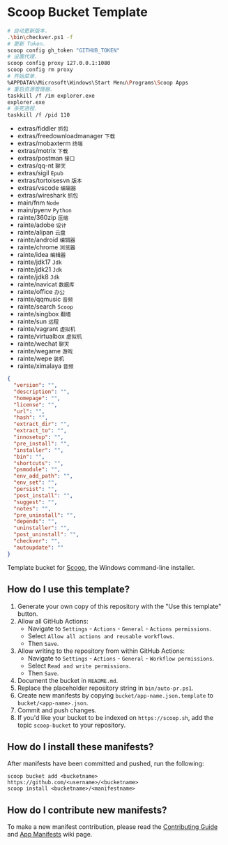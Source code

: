 # Scoop Bucket Template

```bash
# 自动更新版本.
.\bin\checkver.ps1 -f
# 更新 Token.
scoop config gh_token "GITHUB_TOKEN"
# 设置代理.
scoop config proxy 127.0.0.1:1080
scoop config rm proxy
# 开始菜单.
%APPDATA%\Microsoft\Windows\Start Menu\Programs\Scoop Apps
# 重启资源管理器.
taskkill /f /im explorer.exe
explorer.exe
# 杀死进程.
taskkill /f /pid 110
```

- extras/fiddler `抓包`
- extras/freedownloadmanager `下载`
- extras/mobaxterm `终端`
- extras/motrix `下载`
- extras/postman `接口`
- extras/qq-nt `聊天`
- extras/sigil `Epub`
- extras/tortoisesvn `版本`
- extras/vscode `编辑器`
- extras/wireshark `抓包`
- main/fnm `Node`
- main/pyenv `Python`
- rainte/360zip `压缩`
- rainte/adobe `设计`
- rainte/alipan `云盘`
- rainte/android `编辑器`
- rainte/chrome `浏览器`
- rainte/idea `编辑器`
- rainte/jdk17 `Jdk`
- rainte/jdk21 `Jdk`
- rainte/jdk8 `Jdk`
- rainte/navicat `数据库`
- rainte/office `办公`
- rainte/qqmusic `音频`
- rainte/search `Scoop`
- rainte/singbox `翻墙`
- rainte/sun `远程`
- rainte/vagrant `虚拟机`
- rainte/virtualbox `虚拟机`
- rainte/wechat `聊天`
- rainte/wegame `游戏`
- rainte/wepe `装机`
- rainte/ximalaya `音频`

```json
{
  "version": "",
  "description": "",
  "homepage": "",
  "license": "",
  "url": "",
  "hash": "",
  "extract_dir": "",
  "extract_to": "",
  "innosetup": "",
  "pre_install": "",
  "installer": "",
  "bin": "",
  "shortcuts": "",
  "psmodule": "",
  "env_add_path": "",
  "env_set": "",
  "persist": "",
  "post_install": "",
  "suggest": "",
  "notes": "",
  "pre_uninstall": "",
  "depends": "",
  "uninstaller": "",
  "post_uninstall": "",
  "checkver": "",
  "autoupdate": ""
}
```

<!-- Uncomment the following line after replacing placeholders -->
<!-- [![Tests](https://github.com/<username>/<bucketname>/actions/workflows/ci.yml/badge.svg)](https://github.com/<username>/<bucketname>/actions/workflows/ci.yml) [![Excavator](https://github.com/<username>/<bucketname>/actions/workflows/excavator.yml/badge.svg)](https://github.com/<username>/<bucketname>/actions/workflows/excavator.yml) -->

Template bucket for [Scoop](https://scoop.sh), the Windows command-line installer.

## How do I use this template?

1. Generate your own copy of this repository with the "Use this template"
   button.
2. Allow all GitHub Actions:
   - Navigate to `Settings` - `Actions` - `General` - `Actions permissions`.
   - Select `Allow all actions and reusable workflows`.
   - Then `Save`.
3. Allow writing to the repository from within GitHub Actions:
   - Navigate to `Settings` - `Actions` - `General` - `Workflow permissions`.
   - Select `Read and write permissions`.
   - Then `Save`.
4. Document the bucket in `README.md`.
5. Replace the placeholder repository string in `bin/auto-pr.ps1`.
6. Create new manifests by copying `bucket/app-name.json.template` to
   `bucket/<app-name>.json`.
7. Commit and push changes.
8. If you'd like your bucket to be indexed on `https://scoop.sh`, add the
   topic `scoop-bucket` to your repository.

## How do I install these manifests?

After manifests have been committed and pushed, run the following:

```pwsh
scoop bucket add <bucketname> https://github.com/<username>/<bucketname>
scoop install <bucketname>/<manifestname>
```

## How do I contribute new manifests?

To make a new manifest contribution, please read the [Contributing
Guide](https://github.com/ScoopInstaller/.github/blob/main/.github/CONTRIBUTING.md)
and [App Manifests](https://github.com/ScoopInstaller/Scoop/wiki/App-Manifests)
wiki page.
